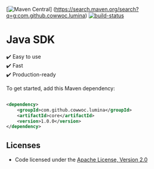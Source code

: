 [![Maven Central](https://maven-badges.herokuapp.com/maven-central/com.github.cowwoc.lumina/java/badge.svg)]
(https://search.maven.org/search?q=g:com.github.cowwoc.lumina)
[![build-status](../../workflows/Build/badge.svg)](../../actions?query=workflow%3ABuild)

# Java SDK

✔️ Easy to use  
✔️ Fast  
✔️ Production-ready

To get started, add this Maven dependency:

```xml

<dependency>
	<groupId>com.github.cowwoc.lumina</groupId>
	<artifactId>core</artifactId>
	<version>1.0.0</version>
</dependency>
```

## Licenses

* Code licensed under the [Apache License, Version 2.0](LICENSE)